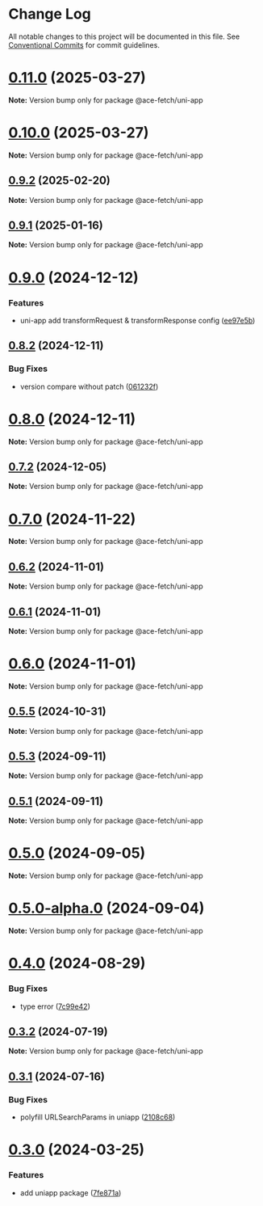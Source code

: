 # Change Log

All notable changes to this project will be documented in this file.
See [Conventional Commits](https://conventionalcommits.org) for commit guidelines.

# [0.11.0](https://github.com/aceHubert/ace-fetch/compare/v0.10.0...v0.11.0) (2025-03-27)

**Note:** Version bump only for package @ace-fetch/uni-app

# [0.10.0](https://github.com/aceHubert/ace-fetch/compare/v0.9.3...v0.10.0) (2025-03-27)

**Note:** Version bump only for package @ace-fetch/uni-app

## [0.9.2](https://github.com/aceHubert/ace-fetch/compare/v0.9.1...v0.9.2) (2025-02-20)

**Note:** Version bump only for package @ace-fetch/uni-app

## [0.9.1](https://github.com/aceHubert/ace-fetch/compare/v0.9.0...v0.9.1) (2025-01-16)

**Note:** Version bump only for package @ace-fetch/uni-app

# [0.9.0](https://github.com/aceHubert/ace-fetch/compare/v0.8.2...v0.9.0) (2024-12-12)

### Features

- uni-app add transformRequest & transformResponse config ([ee97e5b](https://github.com/aceHubert/ace-fetch/commit/ee97e5b7ab628802f04bb81f5d6944aa1bea46db))

## [0.8.2](https://github.com/aceHubert/ace-fetch/compare/v0.8.1...v0.8.2) (2024-12-11)

### Bug Fixes

- version compare without patch ([061232f](https://github.com/aceHubert/ace-fetch/commit/061232f4879c1dc062e27eaac28e42c9f2e1614f))

# [0.8.0](https://github.com/aceHubert/ace-fetch/compare/v0.7.2...v0.8.0) (2024-12-11)

**Note:** Version bump only for package @ace-fetch/uni-app

## [0.7.2](https://github.com/aceHubert/ace-fetch/compare/v0.7.1...v0.7.2) (2024-12-05)

**Note:** Version bump only for package @ace-fetch/uni-app

# [0.7.0](https://github.com/aceHubert/ace-fetch/compare/v0.6.2...v0.7.0) (2024-11-22)

**Note:** Version bump only for package @ace-fetch/uni-app

## [0.6.2](https://github.com/aceHubert/ace-fetch/compare/v0.6.1...v0.6.2) (2024-11-01)

**Note:** Version bump only for package @ace-fetch/uni-app

## [0.6.1](https://github.com/aceHubert/ace-fetch/compare/v0.6.0...v0.6.1) (2024-11-01)

**Note:** Version bump only for package @ace-fetch/uni-app

# [0.6.0](https://github.com/aceHubert/ace-fetch/compare/v0.5.5...v0.6.0) (2024-11-01)

**Note:** Version bump only for package @ace-fetch/uni-app

## [0.5.5](https://github.com/aceHubert/ace-fetch/compare/v0.5.4...v0.5.5) (2024-10-31)

**Note:** Version bump only for package @ace-fetch/uni-app

## [0.5.3](https://github.com/aceHubert/ace-fetch/compare/v0.5.2...v0.5.3) (2024-09-11)

**Note:** Version bump only for package @ace-fetch/uni-app

## [0.5.1](https://github.com/aceHubert/ace-fetch/compare/v0.5.0...v0.5.1) (2024-09-11)

**Note:** Version bump only for package @ace-fetch/uni-app

# [0.5.0](https://github.com/aceHubert/ace-fetch/compare/v0.5.0-alpha.0...v0.5.0) (2024-09-05)

**Note:** Version bump only for package @ace-fetch/uni-app

# [0.5.0-alpha.0](https://github.com/aceHubert/ace-fetch/compare/v0.4.0...v0.5.0-alpha.0) (2024-09-04)

**Note:** Version bump only for package @ace-fetch/uni-app

# [0.4.0](https://github.com/aceHubert/ace-fetch/compare/v0.3.2...v0.4.0) (2024-08-29)

### Bug Fixes

- type error ([7c99e42](https://github.com/aceHubert/ace-fetch/commit/7c99e42beebfd1bc416099aa8c453e87e06d61e7))

## [0.3.2](https://github.com/aceHubert/ace-fetch/compare/v0.3.1...v0.3.2) (2024-07-19)

**Note:** Version bump only for package @ace-fetch/uni-app

## [0.3.1](https://github.com/aceHubert/ace-fetch/compare/v0.3.0...v0.3.1) (2024-07-16)

### Bug Fixes

- polyfill URLSearchParams in uniapp ([2108c68](https://github.com/aceHubert/ace-fetch/commit/2108c68d0d2aea3ad8a8aa1f529a5245b28ac0cd))

# [0.3.0](https://github.com/aceHubert/ace-fetch/compare/v0.2.2...v0.3.0) (2024-03-25)

### Features

- add uniapp package ([7fe871a](https://github.com/aceHubert/ace-fetch/commit/7fe871aa7c60772f7c96cb1162ea7b01881ee6f5))
